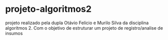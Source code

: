 # projeto-algoritmos2
projeto realizado pela dupla Otávio Felício e Murilo Silva da disciplina algoritmos 2. Com o objetivo de estruturar um projeto de registro/analise de insumos
